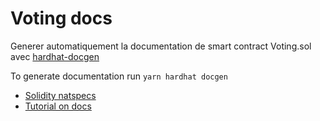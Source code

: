 # Voting docs

Generer automatiquement la documentation de smart contract Voting.sol avec [hardhat-docgen](https://www.npmjs.com/package/hardhat-docgen)

To generate documentation run `yarn hardhat docgen`

* [Solidity natspecs](https://docs.soliditylang.org/en/v0.8.17/natspec-format.html?highlight=natspecs)
* [Tutorial on docs](https://jeancvllr.medium.com/solidity-tutorial-all-about-comments-bc31c729975a)
